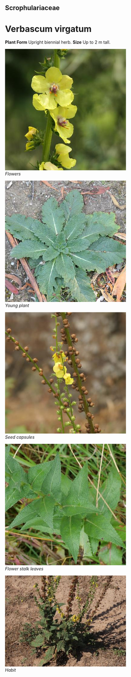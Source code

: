 ## Scrophulariaceae
# Verbascum virgatum

**Plant Form** Upright biennial herb. **Size** Up to 2 m tall.


![Flowers](70041_P1022572.jpg)  
 *Flowers* 

![Young plant](79065_P1033838.jpg)  
 *Young plant* 

![Seed capsules](83013_P1077967.jpg)  
 *Seed capsules* 

![Flower stalk leaves](66546_P1064358.jpg)  
 *Flower stalk leaves* 

![Habit](500_IMG_5546.jpg)  
 *Habit* 

